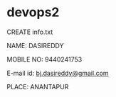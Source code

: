 # devops2

CREATE info.txt

NAME: DASIREDDY

MOBILE NO: 9440241753

E-mail id: bj.dasireddy@gmail.com

PLACE: ANANTAPUR
